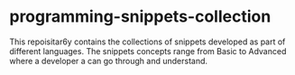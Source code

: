 # programming-snippets-collection

This repoisitar6y contains the collections of snippets developed as part of different languages. The snippets concepts range from Basic to Advanced where a developer a can go through and understand.

